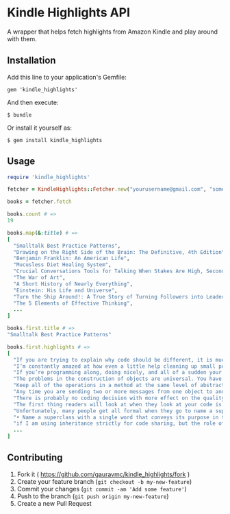 # Kindle Highlights API

A wrapper that helps fetch highlights from Amazon Kindle and play around with them.

## Installation

Add this line to your application's Gemfile:

    gem 'kindle_highlights'

And then execute:

    $ bundle

Or install it yourself as:

    $ gem install kindle_highlights

## Usage

```ruby
require 'kindle_highlights'

fetcher = KindleHighlights::Fetcher.new("yourusername@gmail.com", "somepassword")

books = fetcher.fetch

books.count # =>
19

books.map(&:title) # =>
[
  "Smalltalk Best Practice Patterns",
  "Drawing on the Right Side of the Brain: The Definitive, 4th Edition",
  "Benjamin Franklin: An American Life",
  "Mucusless Diet Healing System",
  "Crucial Conversations Tools for Talking When Stakes Are High, Second Edition",
  "The War of Art",
  "A Short History of Nearly Everything",
  "Einstein: His Life and Universe",
  "Turn the Ship Around!: A True Story of Turning Followers into Leaders",
  "The 5 Elements of Effective Thinking",
  ...
]

books.first.title # =>
"Smalltalk Best Practice Patterns"

books.first.highlights # =>
[
  "If you are trying to explain why code should be different, it is much more satisfying for you and the learner to be able to discuss the pattern and how it applies to the particular situation.",
  "I’m constantly amazed at how even a little help cleaning up small problems reveals the source and solution of much bigger problems.",
  "If you’re programming along, doing nicely, and all of a sudden your program gets balky, makes things hard for you, it’s talking. It’s telling you there is something important missing.",
  "The problems in the construction of objects are universal. You have to name classes, relate classes via inheritance and delegation, relate methods in the same class and different classes, name variables, and so on. Patterns record these problems and how to approach solving them.",
  "Keep all of the operations in a method at the same level of abstraction.",
  "Any time you are sending two or more messages from one object to another in a single method, you may be able to create a Composed Method in the receiver that combines those messages.",
  "There is probably no coding decision with more effect on the quality of your code than names you give your classes.",
  "The first thing readers will look at when they look at your code is the names of the classes. Those names will go beyond your code. Insidiously, they leak into everyday conversation—and not just for developers. Ten years down the road, you will hear users who know nothing about programming using the class names you chose.",
  "Unfortunately, many people get all formal when they go to name a superclass. Just calling it what it is isn’t enough. They have to tack on a flowery, computer science-y, impressive sounding, but ultimately meaningless word, like Object, Thing, Component, Part, Manager, Entity, or Item. You’re creating a vocabulary, not writing a program. Be a poet for a moment. The simple, the punchy, the easily remembered will be far more effective in the long run than some long name that says it all, but in such a way that no one wants to say it at all.",
  "• Name a superclass with a single word that conveys its purpose in the design.",
  "if I am using inheritance strictly for code sharing, but the role of the subclass is different than the role of the superclass, I go back to Simple Superclass Name."
  ...
]

```

## Contributing

1. Fork it ( https://github.com/gauravmc/kindle_highlights/fork )
2. Create your feature branch (`git checkout -b my-new-feature`)
3. Commit your changes (`git commit -am 'Add some feature'`)
4. Push to the branch (`git push origin my-new-feature`)
5. Create a new Pull Request
